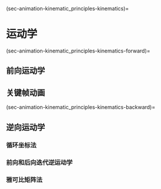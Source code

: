 (sec-animation-kinematic_principles-kinematics)=
# 运动学

(sec-animation-kinematic_principles-kinematics-forward)=
## 前向运动学

## 关键帧动画

(sec-animation-kinematic_principles-kinematics-backward)=
## 逆向运动学

### 循环坐标法

### 前向和后向迭代逆运动学

### 雅可比矩阵法
